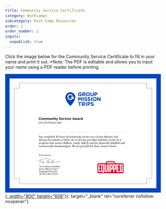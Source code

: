 ```yaml
---
title: Community Service Certificate
category: Workcamps
subcategory: Post Camp Resources
order: 2
order_number: 2
inputs:
  unpublish: true
---
```

Click the image below for the Community Service Certificate to fill in your name and print it out. \*Note: The PDF is editable and allows you to input your name using a PDF reader before printing.

[![Certificate Image](/uploads/community-service-award-2025-min.png "2025 Community Service Certificate"){: width="800" height="608"}](https://groupcares-my.sharepoint.com/:b:/g/personal/admin_groupcares_org/ESvDiIQJH8NDuo_Q3Oj65EUBZ90s3CtxbdcxJesY4CMBwQ?e=3mk7uz "2025 Community Service Certificate"){: target="_blank" rel="noreferrer nofollow noopener"}